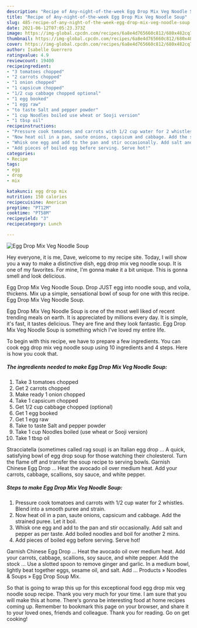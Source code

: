 ```yaml
---
description: "Recipe of Any-night-of-the-week Egg Drop Mix Veg Noodle Soup"
title: "Recipe of Any-night-of-the-week Egg Drop Mix Veg Noodle Soup"
slug: 485-recipe-of-any-night-of-the-week-egg-drop-mix-veg-noodle-soup
date: 2021-06-12T07:05:23.373Z
image: https://img-global.cpcdn.com/recipes/6a8e4d765660c812/680x482cq70/egg-drop-mix-veg-noodle-soup-recipe-main-photo.jpg
thumbnail: https://img-global.cpcdn.com/recipes/6a8e4d765660c812/680x482cq70/egg-drop-mix-veg-noodle-soup-recipe-main-photo.jpg
cover: https://img-global.cpcdn.com/recipes/6a8e4d765660c812/680x482cq70/egg-drop-mix-veg-noodle-soup-recipe-main-photo.jpg
author: Isabelle Guerrero
ratingvalue: 4.9
reviewcount: 19400
recipeingredient:
- "3 tomatoes chopped"
- "2 carrots chopped"
- "1 onion chopped"
- "1 capsicum chopped"
- "1/2 cup cabbage chopped optional"
- "1 egg booked"
- "1 egg raw"
- "to taste Salt and pepper powder"
- "1 cup Noodles boiled use wheat or Sooji version"
- "1 tbsp oil"
recipeinstructions:
- "Pressure cook tomatoes and carrots with 1/2 cup water for 2 whistles. Blend into a smooth puree and strain."
- "Now heat oil in a pan, saute onions, capsicum and cabbage. Add the strained puree. Let it boil."
- "Whisk one egg and add to the pan and stir occasionally. Add salt and pepper as per taste. Add boiled noodles and boil for another 2 mins."
- "Add pieces of boiled egg before serving. Serve hot!"
categories:
- Recipe
tags:
- egg
- drop
- mix

katakunci: egg drop mix 
nutrition: 150 calories
recipecuisine: American
preptime: "PT12M"
cooktime: "PT58M"
recipeyield: "3"
recipecategory: Lunch

---
```



![Egg Drop Mix Veg Noodle Soup](https://img-global.cpcdn.com/recipes/6a8e4d765660c812/680x482cq70/egg-drop-mix-veg-noodle-soup-recipe-main-photo.jpg)

Hey everyone, it is me, Dave, welcome to my recipe site. Today, I will show you a way to make a distinctive dish, egg drop mix veg noodle soup. It is one of my favorites. For mine, I'm gonna make it a bit unique. This is gonna smell and look delicious.

Egg Drop Mix Veg Noodle Soup. Drop JUST egg into noodle soup, and voila, thickens. Mix up a simple, sensational bowl of soup for one with this recipe. Egg Drop Mix Veg Noodle Soup.

Egg Drop Mix Veg Noodle Soup is one of the most well liked of recent trending meals on earth. It is appreciated by millions every day. It is simple, it's fast, it tastes delicious. They are fine and they look fantastic. Egg Drop Mix Veg Noodle Soup is something which I've loved my entire life.


To begin with this recipe, we have to prepare a few ingredients. You can cook egg drop mix veg noodle soup using 10 ingredients and 4 steps. Here is how you cook that.

<!--inarticleads1-->

##### The ingredients needed to make Egg Drop Mix Veg Noodle Soup:

1. Take 3 tomatoes chopped
1. Get 2 carrots chopped
1. Make ready 1 onion chopped
1. Take 1 capsicum chopped
1. Get 1/2 cup cabbage chopped (optional)
1. Get 1 egg booked
1. Get 1 egg raw
1. Take to taste Salt and pepper powder
1. Take 1 cup Noodles boiled (use wheat or Sooji version)
1. Take 1 tbsp oil


Stracciatella (sometimes called rag soup) is an Italian egg drop … A quick, satisfying bowl of egg drop soup for those watching their cholesterol. Turn the flame off and transfer the soup recipe to serving bowls. Garnish Chinese Egg Drop … Heat the avocado oil over medium heat. Add your carrots, cabbage, scallions, soy sauce, and white pepper. 

<!--inarticleads2-->

##### Steps to make Egg Drop Mix Veg Noodle Soup:

1. Pressure cook tomatoes and carrots with 1/2 cup water for 2 whistles. Blend into a smooth puree and strain.
1. Now heat oil in a pan, saute onions, capsicum and cabbage. Add the strained puree. Let it boil.
1. Whisk one egg and add to the pan and stir occasionally. Add salt and pepper as per taste. Add boiled noodles and boil for another 2 mins.
1. Add pieces of boiled egg before serving. Serve hot!


Garnish Chinese Egg Drop … Heat the avocado oil over medium heat. Add your carrots, cabbage, scallions, soy sauce, and white pepper. Add the stock … Use a slotted spoon to remove ginger and garlic. In a medium bowl, lightly beat together eggs, sesame oil, and salt. Add … Products » Noodles &amp; Soups » Egg Drop Soup Mix. 

So that is going to wrap this up for this exceptional food egg drop mix veg noodle soup recipe. Thank you very much for your time. I am sure that you will make this at home. There's gonna be interesting food at home recipes coming up. Remember to bookmark this page on your browser, and share it to your loved ones, friends and colleague. Thank you for reading. Go on get cooking!
